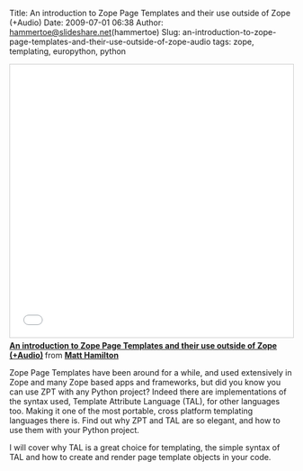 Title: An introduction to Zope Page Templates and their use outside of Zope (+Audio)
Date: 2009-07-01 06:38
Author: hammertoe@slideshare.net(hammertoe)
Slug: an-introduction-to-zope-page-templates-and-their-use-outside-of-zope-audio
tags: zope, templating, europython, python

<iframe src="//www.slideshare.net/slideshow/embed_code/key/lDwj6EeairpC7a" width="595" height="485" frameborder="0" marginwidth="0" marginheight="0" scrolling="no" style="border:1px solid #CCC; border-width:1px; margin-bottom:5px; max-width: 100%;" allowfullscreen> </iframe> <div style="margin-bottom:5px"> <strong> <a href="//www.slideshare.net/hammertoe/an-introduction-to-zope-page-templates-and-their-use-outside-of-zope" title="An introduction to Zope Page Templates and their use outside of Zope (+Audio)" target="_blank">An introduction to Zope Page Templates and their use outside of Zope (+Audio)</a> </strong> from <strong><a href="//www.slideshare.net/hammertoe" target="_blank">Matt Hamilton</a></strong> </div>

Zope Page Templates have been around for a while, and used extensively
in Zope and many Zope based apps and frameworks, but did you know you
can use ZPT with any Python project? Indeed there are implementations of
the syntax used, Template Attribute Language (TAL), for other languages
too. Making it one of the most portable, cross platform templating
languages there is. Find out why ZPT and TAL are so elegant, and how to
use them with your Python project.

I will cover why TAL is a great choice for templating, the simple syntax
of TAL and how to create and render page template objects in your code.


